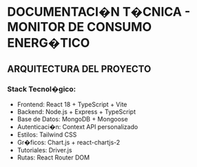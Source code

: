 #  DOCUMENTACI�N T�CNICA - MONITOR DE CONSUMO ENERG�TICO

##  ARQUITECTURA DEL PROYECTO

### Stack Tecnol�gico:
- Frontend: React 18 + TypeScript + Vite
- Backend: Node.js + Express + TypeScript
- Base de Datos: MongoDB + Mongoose
- Autenticaci�n: Context API personalizado
- Estilos: Tailwind CSS
- Gr�ficos: Chart.js + react-chartjs-2
- Tutoriales: Driver.js
- Rutas: React Router DOM
